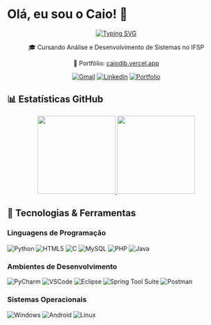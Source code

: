 # Olá, eu sou o Caio! 👋

<div align="center">
  
[![Typing SVG](https://readme-typing-svg.herokuapp.com?font=Fira+Code&pause=1000&color=00FF00&random=false&width=435&lines=Desenvolvedor%20Backend;ADS%20-%20INSTITUTO%20FEDERAL%20DE%20S%C3%83O%20PAULO)](https://git.io/typing-svg)

  <p>🎓 Cursando Análise e Desenvolvimento de Sistemas no IFSP</p>
  <p>💼 Portfólio: <a href="https://caiodib.vercel.app/" target="_blank">caiodib.vercel.app</a></p>

  [![Gmail](https://img.shields.io/badge/-Gmail-EA4335?style=for-the-badge&logo=Gmail&logoColor=white)](mailto:caio.dib@aluno.ifsp.edu.br)
  [![Linkedin](https://img.shields.io/badge/LinkedIn-0077B5?style=for-the-badge&logo=linkedin&logoColor=white)]([[https://www.linkedin.com/in/caio-dib-673482264/](https://www.linkedin.com/in/caiodib10/)](https://www.linkedin.com/in/caiodib10/))
  [![Portfolio](https://img.shields.io/badge/Portfolio-255E63?style=for-the-badge&logo=About.me&logoColor=white)](https://caiodib.vercel.app/)

</div>

## 📊 Estatísticas GitHub

<div align="center">
  <a href="https://github.com/dib10#gh-dark-mode-only">
    <img height="180em" src="https://github-readme-stats.vercel.app/api?username=dib10&show_icons=true&theme=gotham&include_all_commits=true&count_private=true"/>
    <img height="180em" src="https://github-readme-stats.vercel.app/api/top-langs/?username=dib10&layout=compact&langs_count=7&theme=gotham"/>
  </a>
</div>

## 🚀 Tecnologias & Ferramentas

### Linguagens de Programação
<div style="display: inline_block">
  <img align="center" alt="Python" src="https://img.shields.io/badge/Python-3776AB?style=for-the-badge&logo=python&logoColor=white">
  <img align="center" alt="HTML5" src="https://img.shields.io/badge/HTML5-E34F26?style=for-the-badge&logo=html5&logoColor=white">
  <img align="center" alt="C" src="https://img.shields.io/badge/C-00599C?style=for-the-badge&logo=c&logoColor=white">
  <img align="center" alt="MySQL" src="https://img.shields.io/badge/MySQL-00000F?style=for-the-badge&logo=mysql&logoColor=white">
  <img align="center" alt="PHP" src="https://img.shields.io/badge/PHP-777BB4?style=for-the-badge&logo=php&logoColor=white">
  <img align="center" alt="Java" src="https://img.shields.io/badge/Java-ED8B00?style=for-the-badge&logo=openjdk&logoColor=white">
</div>

### Ambientes de Desenvolvimento
<div style="display: inline_block">
  <img alt="PyCharm" src="https://img.shields.io/badge/PyCharm-000000.svg?&style=for-the-badge&logo=PyCharm&logoColor=white">
  <img alt="VSCode" src="https://img.shields.io/badge/Visual_Studio_Code-0078D4?style=for-the-badge&logo=visual%20studio%20code&logoColor=white">
  <img alt="Eclipse" src="https://img.shields.io/badge/Eclipse-2C2255?style=for-the-badge&logo=eclipse&logoColor=white">
  <img alt="Spring Tool Suite" src="https://img.shields.io/badge/Spring_Tool_Suite-6DB33F?style=for-the-badge&logo=spring&logoColor=white">
  <img alt="Postman" src="https://img.shields.io/badge/Postman-FF6C37?style=for-the-badge&logo=postman&logoColor=white">
</div>

### Sistemas Operacionais
<div style="display: inline_block">
  <img alt="Windows" src="https://img.shields.io/badge/Windows-0078D6?style=for-the-badge&logo=windows&logoColor=white">
  <img alt="Android" src="https://img.shields.io/badge/Android-3DDC84?style=for-the-badge&logo=android&logoColor=white">
  <img alt="Linux" src="https://img.shields.io/badge/Linux-FCC624?style=for-the-badge&logo=linux&logoColor=black"> 
</div>
